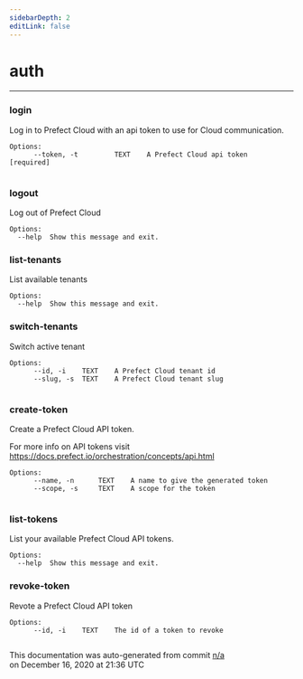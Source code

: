 ```yaml
---
sidebarDepth: 2
editLink: false
---
```

# auth
---
<h3>login</h3>
  Log in to Prefect Cloud with an api token to use for Cloud communication.

  <pre><code>Options:<br>      --token, -t         TEXT    A Prefect Cloud api token  [required]<br><br></code></pre><h3>logout</h3>
  Log out of Prefect Cloud

<pre><code>Options:<br>  --help  Show this message and exit.</code></pre><h3>list-tenants</h3>
  List available tenants

<pre><code>Options:<br>  --help  Show this message and exit.</code></pre><h3>switch-tenants</h3>
  Switch active tenant

  <pre><code>Options:<br>      --id, -i    TEXT    A Prefect Cloud tenant id<br>      --slug, -s  TEXT    A Prefect Cloud tenant slug<br><br></code></pre><h3>create-token</h3>
  Create a Prefect Cloud API token.

  For more info on API tokens visit
  https://docs.prefect.io/orchestration/concepts/api.html

  <pre><code>Options:<br>      --name, -n      TEXT    A name to give the generated token<br>      --scope, -s     TEXT    A scope for the token<br><br></code></pre><h3>list-tokens</h3>
  List your available Prefect Cloud API tokens.

<pre><code>Options:<br>  --help  Show this message and exit.</code></pre><h3>revoke-token</h3>
  Revote a Prefect Cloud API token

  <pre><code>Options:<br>      --id, -i    TEXT    The id of a token to revoke<br><br></code></pre>
<p class="auto-gen">This documentation was auto-generated from commit <a href='https://github.com/PrefectHQ/prefect/commit/n/a'>n/a</a> </br>on December 16, 2020 at 21:36 UTC</p>